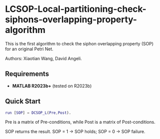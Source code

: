 # LCSOP-Local-partitioning-check-siphons-overlapping-property-algorithm
This is the first algorithm to check the siphon overlapping property (SOP) for an original Petri Net.

Authors: Xiaotian Wang, David Angeli.

## Requirements

- **MATLAB R2023b+** (tested on R2023b)


## Quick Start

```matlab
run [SOP] = DCSOP_L(Pre,Post).
```

Pre is a matrix of Pre-conditions, while Post is a matrix of Post-conditions.

SOP returns the result. SOP = 1 -> SOP holds; SOP = 0 -> SOP failure.
